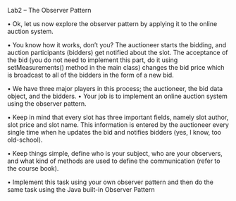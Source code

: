Lab2 – The Observer Pattern

• Ok, let us now explore the observer pattern by applying it to the
online auction system.

• You know how it works, don’t you? The auctioneer starts the bidding,
and auction participants (bidders) get notified about the slot. The
acceptance of the bid (you do not need to implement this part, do it
using setMeasurements() method in the main class) changes the bid
price which is broadcast to all of the bidders in the form of a new bid.

• We have three major players in this process; the auctioneer, the bid
data object, and the bidders.
• Your job is to implement an online auction system using the observer
pattern.

• Keep in mind that every slot has three important fields, namely slot
author, slot price and slot name. This information is entered by the
auctioneer every single time when he updates the bid and notifies
bidders (yes, I know, too old-school).

• Keep things simple, define who is your subject, who are your
observers, and what kind of methods are used to define the
communication (refer to the course book).

• Implement this task using your own observer pattern and then do the
same task using the Java built-in Observer Pattern
 
